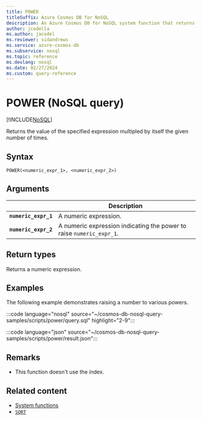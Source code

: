 ```yaml
---
title: POWER
titleSuffix: Azure Cosmos DB for NoSQL
description: An Azure Cosmos DB for NoSQL system function that returns a number multipled by itself a specified number of times.
author: jcodella
ms.author: jacodel
ms.reviewer: sidandrews
ms.service: azure-cosmos-db
ms.subservice: nosql
ms.topic: reference
ms.devlang: nosql
ms.date: 02/27/2024
ms.custom: query-reference
---
```


# POWER (NoSQL query)

[!INCLUDE[NoSQL](../../includes/appliesto-nosql.md)]

Returns the value of the specified expression multipled by itself the given number of times.  
  
## Syntax
  
```nosql
POWER(<numeric_expr_1>, <numeric_expr_2>)  
```

## Arguments

| | Description |
| --- | --- |
| **`numeric_expr_1`** | A numeric expression. |
| **`numeric_expr_2`** | A numeric expression indicating the power to raise `numeric_expr_1`. |

## Return types

Returns a numeric expression.  
  
## Examples

The following example demonstrates raising a number to various powers.  

:::code language="nosql" source="~/cosmos-db-nosql-query-samples/scripts/power/query.sql" highlight="2-9":::

:::code language="json" source="~/cosmos-db-nosql-query-samples/scripts/power/result.json":::

## Remarks

- This function doesn't use the index.

## Related content

- [System functions](system-functions.yml)
- [`SQRT`](sqrt.md)
